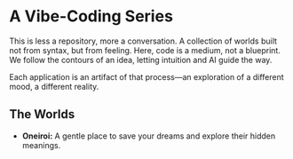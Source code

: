 # A Vibe-Coding Series

This is less a repository, more a conversation. A collection of worlds built not from syntax, but from feeling. Here, code is a medium, not a blueprint. We follow the contours of an idea, letting intuition and AI guide the way.

Each application is an artifact of that process—an exploration of a different mood, a different reality.

## The Worlds

*   **Oneiroi:** A gentle place to save your dreams and explore their hidden meanings.
